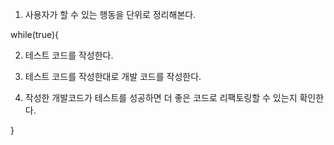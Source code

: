 1. 사용자가 할 수 있는 행동을 단위로 정리해본다.

while(true){

  2. 테스트 코드를 작성한다.

  3. 테스트 코드를 작성한대로 개발 코드를 작성한다.

  4. 작성한 개발코드가 테스트를 성공하면 더 좋은 코드로 리팩토링할 수 있는지 확인한다.
  
}
